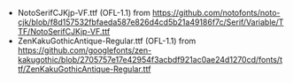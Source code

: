 - NotoSerifCJKjp-VF.ttf (OFL-1.1) from https://github.com/notofonts/noto-cjk/blob/f8d157532fbfaeda587e826d4cd5b21a49186f7c/Serif/Variable/TTF/NotoSerifCJKjp-VF.ttf
- ZenKakuGothicAntique-Regular.ttf (OFL-1.1) from https://github.com/googlefonts/zen-kakugothic/blob/2705757e17e42954f3acbdf921ac0ae24d1270cd/fonts/ttf/ZenKakuGothicAntique-Regular.ttf
